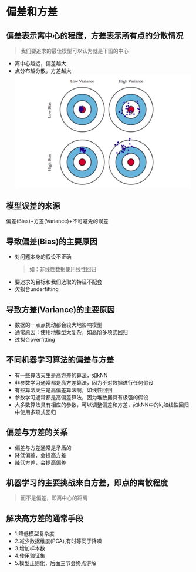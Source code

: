 # 偏差和方差

## 偏差表示离中心的程度，方差表示所有点的分散情况
> 我们要追求的最佳模型可以认为就是下图的中心

+ 离中心越远，偏差越大
+ 点分布越分散，方差越大
![方差与偏差的对比图示](images/方差与偏差的对比图示.png)

## 模型误差的来源
偏差(Bias)+方差(Variance)+不可避免的误差

## 导致偏差(Bias)的主要原因

+ 对问题本身的假设不正确
  > 如：非线性数据使用线性回归
+ 要追求的目标和我们选取的特征不配套
+ 欠拟合underfitting

## 导致方差(Variance)的主要原因

+ 数据的一点点扰动都会较大地影响模型
+ 通常原因：使用地模型太复杂，如高阶多项式回归
+ 过拟合overfitting

## 不同机器学习算法的偏差与方差

+ 有一些算法天生是高方差的算法，如kNN
+ 非参数学习通常都是高方差算法，因为不对数据进行任何假设
+ 有些算法天生是高偏差算法啊，如线性回归
+ 参数学习通常都是高偏差算法，因为堆数据具有极强的假设
+ 大多数算法具有相应的参数，可以调整偏差和方差，如kNN中的k,如线性回归中使用多项式回归

## 偏差与方差的关系

+ 偏差与方差通常是矛盾的
+ 降低偏差，会提高方差
+ 降低方差，会提高偏差

## 机器学习的主要挑战来自方差，即点的离散程度

> 而不是偏差，即离中心的距离

## 解决高方差的通常手段

+ 1.降低模型复杂度
+ 2.减少数据维度(PCA),有时等同于降噪
+ 3.增加样本数
+ 4.使用验证集
+ 5.模型正则化，后面三节会终点讲解

